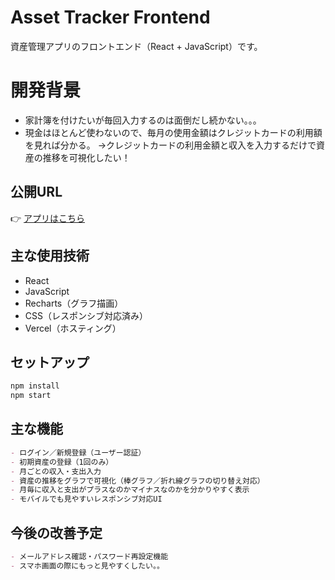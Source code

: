 # Asset Tracker Frontend

資産管理アプリのフロントエンド（React + JavaScript）です。

# 開発背景

- 家計簿を付けたいが毎回入力するのは面倒だし続かない。。。
- 現金はほとんど使わないので、毎月の使用金額はクレジットカードの利用額を見れば分かる。
→クレジットカードの利用金額と収入を入力するだけで資産の推移を可視化したい！

## 公開URL

👉 [アプリはこちら](https://asset-tracker-frontend.vercel.app/)

## 主な使用技術

- React
- JavaScript
- Recharts（グラフ描画）
- CSS（レスポンシブ対応済み）
- Vercel（ホスティング）

## セットアップ

```bash
npm install
npm start
```

## 主な機能

```md
- ログイン／新規登録（ユーザー認証）
- 初期資産の登録（1回のみ）
- 月ごとの収入・支出入力
- 資産の推移をグラフで可視化（棒グラフ／折れ線グラフの切り替え対応）
- 月毎に収入と支出がプラスなのかマイナスなのかを分かりやすく表示
- モバイルでも見やすいレスポンシブ対応UI
```
## 今後の改善予定

```md
- メールアドレス確認・パスワード再設定機能
- スマホ画面の際にもっと見やすくしたい。。
```